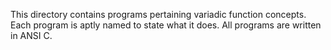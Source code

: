 This directory contains programs pertaining variadic function concepts. Each program is aptly named to state what it does. All programs are written in ANSI C.
